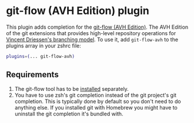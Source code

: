# git-flow (AVH Edition) plugin
This plugin adds completion for the [git-flow (AVH Edition)](https://github.com/petervanderdoes/gitflow-avh).
The AVH Edition of the git extensions that provides high-level repository operations for [Vincent Driessen's branching model](https://nvie.com/posts/a-successful-git-branching-model/).
To use it, add `git-flow-avh` to the plugins array in your zshrc file:
```zsh
plugins=(... git-flow-avh)
```
## Requirements
1. The git-flow tool has to be [installed](https://github.com/petervanderdoes/gitflow-avh#installing-git-flow)
   separately.
2. You have to use zsh's git completion instead of the git project's git completion. This is typically
   done by default so you don't need to do anything else. If you installed git with Homebrew you
   might have to uninstall the git completion it's bundled with.
